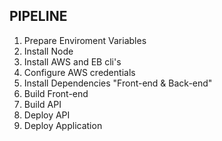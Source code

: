 ## PIPELINE

1. Prepare Enviroment Variables
1. Install Node
1. Install AWS and EB cli's
1. Configure AWS credentials 
1. Install Dependencies "Front-end & Back-end"
1. Build Front-end
1. Build API
1. Deploy API
1. Deploy Application 